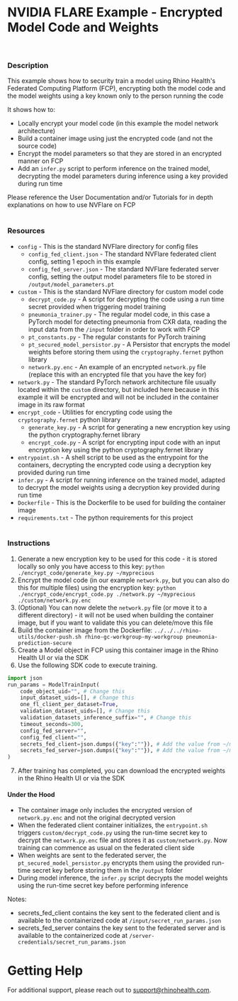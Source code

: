 # NVIDIA FLARE Example - Encrypted Model Code and Weights
<br/>

### **Description**

This example shows how to security train a model using Rhino Health's Federated Computing Platform (FCP), encrypting both the model code and the model weights using a key known only to the person running the code

It shows how to:
* Locally encrypt your model code (in this example the model network architecture)
* Build a container image using just the encrypted code (and not the source code)
* Encrypt the model parameters so that they are stored in an encrypted manner on FCP
* Add an `infer.py` script to perform inference on the trained model, decrypting the model parameters during inference using a key provided during run time

Please reference the User Documentation and/or Tutorials for in depth explanations on how to use NVFlare on FCP
<br/><br/>

### **Resources**
- `config` - This is the standard NVFlare directory for config files
  - `config_fed_client.json` - The standard NVFlare federated client config, setting 1 epoch in this example
  - `config_fed_server.json` - The standard NVFlare federated server config, setting the output model parameters file to be stored in `/output/model_parameters.pt`
- `custom` - This is the standard NVFlare directory for custom model code
  - `decrypt_code.py` - A script for decrypting the code using a run time secret provided when triggering model training
  - `pneumonia_trainer.py` - The regular model code, in this case a PyTorch model for detecting pneumonia from CXR data, reading the input data from the `/input` folder in order to work with FCP
  - `pt_constants.py` - The regular constants for PyTorch training
  - `pt_secured_model_persistor.py` - A Persistor that encrypts the model weights before storing them using the `cryptography.fernet` python library
  - `network.py.enc` - An example of an encrypted `network.py` file (replace this with an encrypted file that you have the key for)
- `network.py` - The standard PyTorch network architecture file usually located within the `custom` directory, but included here because in this example it will be encrypted and will not be included in the container image in its raw format
- `encrypt_code` - Utilities for encrypting code using the `cryptography.fernet` python library
  - `generate_key.py` - A script for generating a new encryption key using the python cryptography.fernet library
  - `encrypt_code.py` - A script for encrypting input code with an input encryption key using the python cryptography.fernet library
- `entrypoint.sh` - A shell script to be used as the entrypoint for the containers, decrypting the encrypted code using a decryption key provided during run time
- `infer.py` - A script for running inference on the trained model, adapted to decrypt the model weights using a decryption key provided during run time
- `Dockerfile` - This is the Dockerfile to be used for building the container image
- `requirements.txt` - The python requirements for this project
<br><br>

### **Instructions**
1. Generate a new encryption key to be used for this code - it is stored locally so only you have access to this key: `python ./encrypt_code/generate_key.py ~/myprecious`
2. Encrypt the model code (in our example `network.py`, but you can also do this for multiple files) using the encryption key: `python ./encrypt_code/encrypt_code.py ./network.py ~/myprecious ./custom/network.py.enc`
3. (Optional) You can now delete the `network.py` file (or move it to a different directory) - it will not be used when building the container image, but if you want to validate this you can delete/move this file
4. Build the container image from the Dockerfile: `../../../rhino-utils/docker-push.sh rhino-gc-workgroup-my-workgroup pneumonia-prediction-secure`
5. Create a Model object in FCP using this container image in the Rhino Health UI or via the SDK
6. Use the following SDK code to execute training.
```python
import json
run_params = ModelTrainInput(
    code_object_uid="", # Change this
    input_dataset_uids=[], # Change this 
    one_fl_client_per_dataset=True,        
    validation_dataset_uids=[], # Change this
    validation_datasets_inference_suffix="", # Change this
    timeout_seconds=300,
    config_fed_server="",
    config_fed_client="",
    secrets_fed_client=json.dumps({"key":""}), # Add the value from ~/myprecious
    secrets_fed_server=json.dumps({"key":""}), # Add the value from ~/myprecious
)
   ```
7. After training has completed, you can download the encrypted weights in the Rhino Health UI or via the SDK

#### **Under the Hood**
* The container image only includes the encrypted version of `network.py.enc` and not the original decrypted version
* When the federated client container initializes, the `entrypoint.sh` triggers `custom/decrypt_code.py` using the run-time secret key to decrypt the `network.py.enc` file and stores it as `custom/network.py`. Now training can commence as usual on the federated client side
* When weights are sent to the federated server, the `pt_secured_model_persistor.py` encrypts them using the provided run-time secret key before storing them in the `/output` folder
* During model inference, the `infer.py` script decrypts the model weights using the run-time secret key before performing inference 

Notes:
* secrets_fed_client contains the key sent to the federated client and is available to the containerized code at `/input/secret_run_params.json`
* secrets_fed_server contains the key sent to the federated server and is available to the containerized code at `/server-credentials/secret_run_params.json`
 
# Getting Help
For additional support, please reach out to [support@rhinohealth.com](mailto:support@rhinohealth.com).
